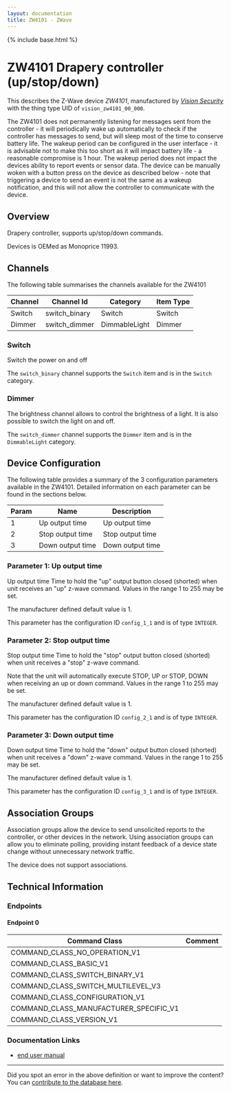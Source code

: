 ```yaml
---
layout: documentation
title: ZW4101 - ZWave
---
```


{% include base.html %}

# ZW4101 Drapery controller (up/stop/down)
This describes the Z-Wave device *ZW4101*, manufactured by *[Vision Security](http://www.visionsecurity.com.tw/)* with the thing type UID of ```vision_zw4101_00_000```.

The ZW4101 does not permanently listening for messages sent from the controller - it will periodically wake up automatically to check if the controller has messages to send, but will sleep most of the time to conserve battery life. The wakeup period can be configured in the user interface - it is advisable not to make this too short as it will impact battery life - a reasonable compromise is 1 hour. The wakeup period does not impact the devices ability to report events or sensor data. The device can be manually woken with a button press on the device as described below - note that triggering a device to send an event is not the same as a wakeup notification, and this will not allow the controller to communicate with the device.

## Overview

Drapery controller, supports up/stop/down commands.

Devices is OEMed as Monoprice 11993.

## Channels

The following table summarises the channels available for the ZW4101

| Channel | Channel Id | Category | Item Type |
|---------|------------|----------|-----------|
| Switch | switch_binary | Switch | Switch | 
| Dimmer | switch_dimmer | DimmableLight | Dimmer | 

### Switch

Switch the power on and off

The ```switch_binary``` channel supports the ```Switch``` item and is in the ```Switch``` category.

### Dimmer

The brightness channel allows to control the brightness of a light.
            It is also possible to switch the light on and off.
        

The ```switch_dimmer``` channel supports the ```Dimmer``` item and is in the ```DimmableLight``` category.



## Device Configuration

The following table provides a summary of the 3 configuration parameters available in the ZW4101.
Detailed information on each parameter can be found in the sections below.

| Param | Name  | Description |
|-------|-------|-------------|
| 1 | Up output time | Up output time |
| 2 | Stop output time | Stop output time |
| 3 | Down output time | Down output time |

### Parameter 1: Up output time

Up output time
Time to hold the "up" output button closed (shorted) when unit receives an "up" z-wave command.
Values in the range 1 to 255 may be set.

The manufacturer defined default value is 1.

This parameter has the configuration ID ```config_1_1``` and is of type ```INTEGER```.


### Parameter 2: Stop output time

Stop output time
Time to hold the "stop" output button closed (shorted) when unit receives a "stop" z-wave command.

Note that the unit will automatically execute STOP, UP or STOP, DOWN when receiving an up or down command.
Values in the range 1 to 255 may be set.

The manufacturer defined default value is 1.

This parameter has the configuration ID ```config_2_1``` and is of type ```INTEGER```.


### Parameter 3: Down output time

Down output time
Time to hold the "down" output button closed (shorted) when unit receives a "down" z-wave command.
Values in the range 1 to 255 may be set.

The manufacturer defined default value is 1.

This parameter has the configuration ID ```config_3_1``` and is of type ```INTEGER```.


## Association Groups

Association groups allow the device to send unsolicited reports to the controller, or other devices in the network. Using association groups can allow you to eliminate polling, providing instant feedback of a device state change without unnecessary network traffic.

The device does not support associations.
## Technical Information

### Endpoints

#### Endpoint 0

| Command Class | Comment |
|---------------|---------|
| COMMAND_CLASS_NO_OPERATION_V1| |
| COMMAND_CLASS_BASIC_V1| |
| COMMAND_CLASS_SWITCH_BINARY_V1| |
| COMMAND_CLASS_SWITCH_MULTILEVEL_V3| |
| COMMAND_CLASS_CONFIGURATION_V1| |
| COMMAND_CLASS_MANUFACTURER_SPECIFIC_V1| |
| COMMAND_CLASS_VERSION_V1| |

### Documentation Links

* [end user manual](http://www.cd-jackson.com/zwave_device_uploads/300/vision-zw4102-also-known-as-monoprice-curtain-module-ZW-4101-ZW-4102-Curtain-Module-Manual.pdf)

---

Did you spot an error in the above definition or want to improve the content?
You can [contribute to the database here](http://www.cd-jackson.com/index.php/zwave/zwave-device-database/zwave-device-list/devicesummary/300).
